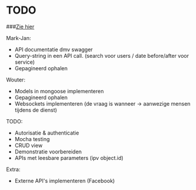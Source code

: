 # TODO
###[Zie hier](https://docs.google.com/document/d/1pwKwbjsgm8DkF1eQq1rhrt7VWJWKXyIff73L_zOhKDg/edit)


Mark-Jan:
- API documentatie dmv swagger
- Query-string in een API call. (search voor users / date before/after voor service)
- Gepagineerd ophalen

Wouter:
- Models in mongoose implementeren
- Gepagineerd ophalen
- Websockets implementeren (de vraag is wanneer -> aanwezige mensen tijdens de dienst)

TODO:
- Autorisatie & authenticatie
- Mocha testing
- CRUD view
- Demonstratie voorbereiden
- APIs met leesbare parameters (ipv object.id)

Extra:
- Externe API's implementeren (Facebook)



